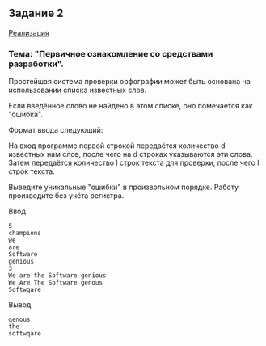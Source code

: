 ## Задание 2

[Реализация](../src/tasks/dictionary.py)

### Тема: "Первичное ознакомление со средствами разработки".

Простейшая система проверки орфографии может быть основана на использовании списка известных слов.

Если введённое слово не найдено в этом списке, оно помечается как "ошибка".

Формат ввода следующий:

На вход программе первой строкой передаётся количество d известных нам слов, после чего на d строках указываются эти слова. Затем передаётся количество l строк текста для проверки, после чего l строк текста.

Выведите уникальные "ошибки" в произвольном порядке. Работу производите без учёта регистра.

Ввод

``` console
5
champions
we
are
Software
genious
3
We are the Software genious
We Are The Software genous
Softwqare
```

Вывод
``` console
genous
the
softwqare 
```